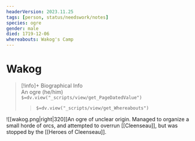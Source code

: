 ```yaml
---
headerVersion: 2023.11.25
tags: [person, status/needswork/notes]
species: ogre
gender: male
died: 1719-12-06
whereabouts: Wakog's Camp
---
```

# Wakog
>[!info]+ Biographical Info  
> An ogre (he/him)  
> `$=dv.view("_scripts/view/get_PageDatedValue")`  
>> `$=dv.view("_scripts/view/get_Whereabouts")`

![[wakog.png|right|320]]An ogre of unclear origin. Managed to organize a small horde of orcs, and attempted to overrun [[Cleenseau]], but was stopped by the [[Heroes of Cleenseau]].